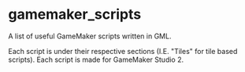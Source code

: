 # gamemaker_scripts
A list of useful GameMaker scripts written in GML.

Each script is under their respective sections (I.E. "Tiles" for tile based scripts). Each script is made for GameMaker Studio 2.
